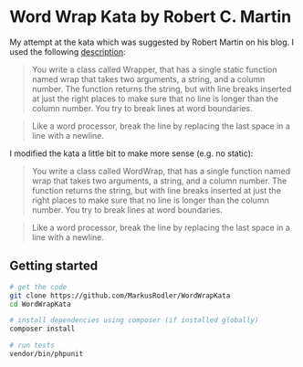 # Word Wrap Kata by Robert C. Martin

My attempt at the kata which was suggested by Robert Martin on his blog. I used the following [description](http://codingdojo.org/cgi-bin/index.pl?KataWordWrap):

  > You write a class called Wrapper, that has a single static function named wrap that takes two arguments, a string, and a column number. The function returns the string, but with line breaks inserted at just the right places to make sure that no line is longer than the column number. You try to break lines at word boundaries.

  > Like a word processor, break the line by replacing the last space in a line with a newline.

I modified the kata a little bit to make more sense (e.g. no static):

  > You write a class called WordWrap, that has a single function named wrap that takes two arguments, a string, and a column number. The function returns the string, but with line breaks inserted at just the right places to make sure that no line is longer than the column number. You try to break lines at word boundaries.

  > Like a word processor, break the line by replacing the last space in a line with a newline.

## Getting started

 ```bash
# get the code
git clone https://github.com/MarkusRodler/WordWrapKata
cd WordWrapKata

# install dependencies using composer (if installed globally)
composer install

# run tests
vendor/bin/phpunit
 ```

